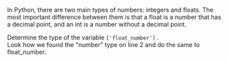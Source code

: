 In Python, there are two main types of numbers: integers and floats. The most important difference between them is that a float is a number that has a decimal point, and an int is a number without a decimal point.  
  
Determine the type of the variable `['float_number']` .  
Look how we found the "number" type on line 2 and do the same to float\_number.